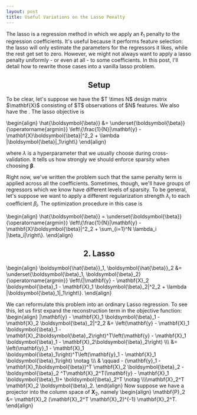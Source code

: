 ```yaml
---
layout: post
title: Useful Variations on the Lasso Penalty
---
```


The lasso is a regression method in which we apply an $\ell_1$ penalty to the regression coefficients. It's useful because it performs feature selection: the lasso will only estimate the parameters for the regressors it likes, while the rest get set to zero. However, we might not always want to apply a lasso penalty uniformly - or even at all - to some coefficients. In this post, I'll detail how to rewrite those cases into a vanilla lasso problem. 

<h2 align="center">Setup</h2>
To be clear, let's suppose we have the $T \times N$ design matrix $\mathbf{X}$ consisting of $T$ observations of $N$ features. We also have the . The lasso objective is 

\begin{align}
\hat{\boldsymbol{\beta}} &= \underset{\boldsymbol{\beta}}{\operatorname{argmin}} \left\\{\frac{1}{N}|\mathbf{y} - \mathbf{X}\boldsymbol{\beta}|^2_2 + \lambda |\boldsymbol{\beta}|_1\right\\}
\end{align}

where $\lambda$ is a hyperparameter that we usually choose during cross-validation. It tells us how strongly we should enforce sparsity when choosing $\boldsymbol{\beta}$. 

Right now, we've written the problem such that the same penalty term is applied across all the coefficients. Sometimes, though, we'll have groups of regressors which we know have different levels of sparsity. To be general, let's suppose we want to apply a different regularization strength $\lambda_i$ to each coefficient $\beta_i$. The optimization procedure in this case is 

\begin{align}
\hat{\boldsymbol{\beta}} = \underset{\boldsymbol{\beta}}{\operatorname{argmin}} \left\\{\frac{1}{N}|\mathbf{y} - \mathbf{X}\boldsymbol{\beta}|^2_2 + \sum\_{i=1}^N \lambda_i |\beta_i|\right\\}.
\end{align}

<h2 align="center">2. Lasso</h2>

\begin{align}
	\boldsymbol{\hat{\beta}}_1, \boldsymbol{\hat{\beta}}_2 &= \underset{\boldsymbol{\beta}_1, \boldsymbol{\beta}_2}{\operatorname{argmin}} \left\\{|\mathbf{y} - \mathbf{X}_2 \boldsymbol{\beta}_1 - \mathbf{X}_1 \boldsymbol{\beta}_2|^2_2 + \lambda |\boldsymbol{\beta}_1|_1\right\\}.
\end{align}

We can reformulate this problem into an ordinary Lasso regression. To see this, let us first expand the reconstruction term in the objective function:
\begin{align}
	|\mathbf{y} - \mathbf{X}_1 \boldsymbol{\beta}_1 - \mathbf{X}_2 \boldsymbol{\beta}_2|^2_2 &= \left(\mathbf{y} - \mathbf{X}_1 \boldsymbol{\beta}_1 - \mathbf{X}_2\boldsymbol{\beta}_2\right)^T\left(\mathbf{y} - \mathbf{X}_1 \boldsymbol{\beta}_1 - \mathbf{X}_2\boldsymbol{\beta}_2\right) \\\\\\
	&= \left(\mathbf{y}_1 - \mathbf{X}_1 \boldsymbol{\beta}_1\right)^T\left(\mathbf{y}_1 - \mathbf{X}_1 \boldsymbol{\beta}_1\right)  \notag \\\\\\
	& \qquad - (\mathbf{y}_1 - \mathbf{X}_1\boldsymbol{\beta})^T \mathbf{X}_2 \boldsymbol{\beta}_2 -\boldsymbol{\beta}_2 ^T\mathbf{X}_2^T(\mathbf{y} - \mathbf{X}_1 \boldsymbol{\beta}_1)+ \boldsymbol{\beta}_2^T \notag \\\\\\\mathbf{X}_2^T \mathbf{X}_2 \boldsymbol{\beta}_2.
\end{align}
Now suppose we have a projector into the column space of $\mathbf{X}_2$, namely 
\begin{align}
	\mathbf{P}_2 &= \mathbf{X}_2 (\mathbf{X}_2^T \mathbf{X}_2)^{-1} \mathbf{X}_2^T.
\end{align}
